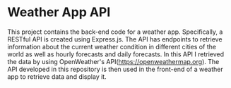 # Weather App API

This project contains the back-end code for a weather app. Specifically, a RESTful API is created using Express.js. The API has endpoints to retrieve information about the current weather condition in different cities of the world as well as hourly forecasts and daily forecasts. In this API I retrieved the data by using OpenWeather's API(https://openweathermap.org). The API developed in this repository is then used in the front-end of a weather app to retrieve data and display it.
